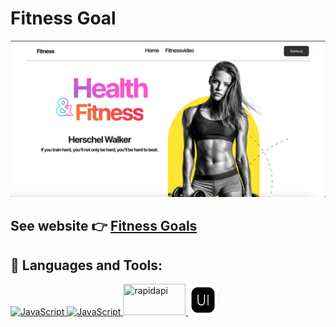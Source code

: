 # Fitness Goal

<img src='src/assets/nextui.png' />

## See  website 👉 [Fitness Goals](https://nextui-byy.pages.dev/)

## 🚀 Languages and Tools:
<p align="left"> 
  <a href="https://developer.mozilla.org/en-US/docs/Web/JavaScript" target="_blank"> <img src="https://img.icons8.com/color/48/000000/javascript.png" title="JavaScript"/> </a>
  <a href="https://developer.mozilla.org/en-US/docs/Web/JavaScript" target="_blank"> <img src="https://icons8.com/vue-static/landings/app/tabs/icon-google.png" width="50" title="JavaScript"/> </a>
  <a href="https://rapidapi.com/justin-WFnsXH_t6/api/exercisedb/" target="_blank"> <img src="https://rapidapi.com/static-assets/default/logo-c337a41f-ea8a-4c2f-bfc0-ab1882c41f76.svg" width="100" height="50" title="rapidapi"/> </a>
  <a href="https://nextui.org/" target="_blank"> <img src="src/assets/nextui.jpg" width="50" height="50" title="nextui"/> </a>
</p>

